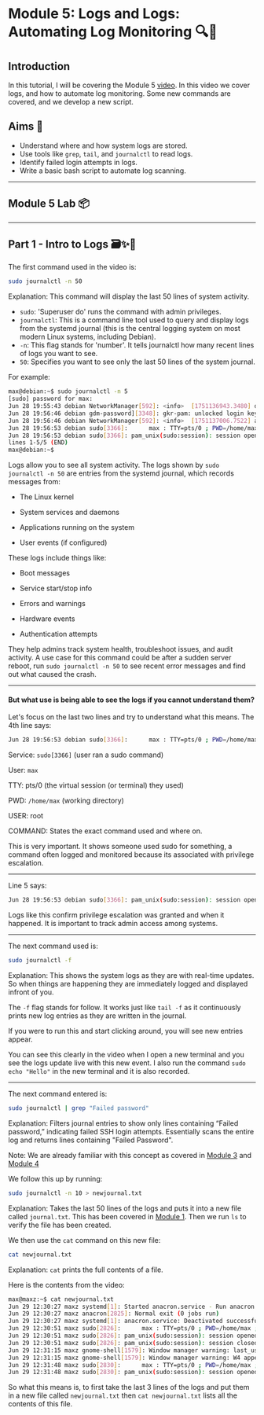 # Module 5: Logs and Logs: Automating Log Monitoring 🔍🤖

## Introduction

In this tutorial, I will be covering the Module 5 [video](https://www.youtube.com/watch?v=RYclAh6ZAX4&list=PLGPhFvIx6g8hdTP3fj2GV7qeISOUjYknL). In this video we cover logs, and how to automate log monitoring. Some new commands are covered, and we develop a new script.

## Aims 🎯
- Understand where and how system logs are stored.
- Use tools like `grep`, `tail`, and `journalctl` to read logs.
- Identify failed login attempts in logs.
- Write a basic bash script to automate log scanning.

---

## Module 5 Lab 📦

---

## Part 1 - Intro to Logs 🗃️✨📘

The first command used in the video is:
```bash
sudo journalctl -n 50
```
Explanation: This command will display the last 50 lines of system activity.

- `sudo`: 'Superuser do' runs the command with admin privileges.
- `journalctl`: This is a command line tool used to query and display logs from the systemd journal (this is the central logging system on most modern Linux systems, including Debian).
- `-n`: This flag stands for 'number'. It tells journalctl how many recent lines of logs you want to see.
- `50`: Specifies you want to see only the last 50 lines of the system journal.

For example:
```bash
max@debian:~$ sudo journalctl -n 5
[sudo] password for max: 
Jun 28 19:55:43 debian NetworkManager[592]: <info>  [1751136943.3480] dhcp4 (en>
Jun 28 19:56:46 debian gdm-password][3348]: gkr-pam: unlocked login keyring
Jun 28 19:56:46 debian NetworkManager[592]: <info>  [1751137006.7522] agent-man>
Jun 28 19:56:53 debian sudo[3366]:      max : TTY=pts/0 ; PWD=/home/max ; USER=>
Jun 28 19:56:53 debian sudo[3366]: pam_unix(sudo:session): session opened for u>
lines 1-5/5 (END)
max@debian:~$
```
Logs allow you to see all system activity. The logs shown by `sudo journalctl -n 50` are entries from the systemd journal, which records messages from:

- The Linux kernel

- System services and daemons

- Applications running on the system

- User events (if configured)

These logs include things like:

- Boot messages

- Service start/stop info

- Errors and warnings

- Hardware events

- Authentication attempts

They help admins track system health, troubleshoot issues, and audit activity. A use case for this command could be after a sudden server reboot, run `sudo journalctl -n 50` to see recent error messages and find out what caused the crash.

---

#### But what use is being able to see the logs if you cannot understand them?

Let's focus on the last two lines and try to understand what this means. The 4th line says:
```bash
Jun 28 19:56:53 debian sudo[3366]:      max : TTY=pts/0 ; PWD=/home/max ; USER=root ; COMMAND=/usr/bin/journalctl -n 5
```
Service: `sudo[3366]` (user ran a sudo command)

User: `max`

TTY: pts/0 (the virtual session (or terminal) they used)

PWD: `/home/max` (working directory)

USER: root

COMMAND: States the exact command used and where on.

This is very important. It shows someone used sudo for something, a command often logged and monitored because its associated with privilege escalation.

---

Line 5 says:
```bash
Jun 28 19:56:53 debian sudo[3366]: pam_unix(sudo:session): session opened for user root(uid=0) by (uid=1000)
```
Logs like this confirm privilege escalation was granted and when it happened. It is important to track admin access among systems.

---

The next command used is:
```bash
sudo journalctl -f
```
Explanation: This shows the system logs as they are with real-time updates. So when things are happening they are immediately logged and displayed infront of you.

The `-f` flag stands for follow. It works just like `tail -f` as it continuously prints new log entries as they are written in the journal.

If you were to run this and start clicking around, you will see new entries appear.

You can see this clearly in the video when I open a new terminal and you see the logs update live with this new event. I also run the command `sudo echo "Hello"` in the new terminal and it is also recorded.

---

The next command entered is:
```bash
sudo journalctl | grep "Failed password"
```
Explanation: Filters journal entries to show only lines containing “Failed password,” indicating failed SSH login attempts. Essentially scans the entire log and returns lines containing "Failed Password".

Note: We are already familiar with this concept as covered in [Module 3](https://github.com/zominy/bash-cybersecurity-course/tree/main/Module%203%3A%20Variables%2C%20Loops%2C%20and%20Conditionals%3A%20Building%20Logic%20for%20Defense) and [Module 4](https://github.com/zominy/bash-cybersecurity-course/tree/main/Module%204%3A%20%20Tooling%20Up%3A%20Bash%20with%20Security%20Tools)

We follow this up by running:
```bash
sudo journalctl -n 10 > newjournal.txt
```
Explanation: Takes the last 50 lines of the logs and puts it into a new file called `journal.txt`. This has been covered in [Module 1](https://github.com/zominy/bash-cybersecurity-course/blob/main/Module%201%3A%20Intro%20to%20Bash%20-%20The%20Cybersecurity%20Shell/commands.md). Then we run `ls` to verify the file has been created.

We then use the `cat` command on this new file:
```bash
cat newjournal.txt
```
Explanation: `cat` prints the full contents of a file.

Here is the contents from the video:
```bash
max@maxz:~$ cat newjournal.txt
Jun 29 12:30:27 maxz systemd[1]: Started anacron.service - Run anacron jobs.
Jun 29 12:30:27 maxz anacron[2825]: Normal exit (0 jobs run)
Jun 29 12:30:27 maxz systemd[1]: anacron.service: Deactivated successfully.
Jun 29 12:30:51 maxz sudo[2826]:      max : TTY=pts/0 ; PWD=/home/max ; USER=root ; COMMAND=/usr/bin/journalctl
Jun 29 12:30:51 maxz sudo[2826]: pam_unix(sudo:session): session opened for user root(uid=0) by (uid=1000)
Jun 29 12:30:51 maxz sudo[2826]: pam_unix(sudo:session): session closed for user root
Jun 29 12:31:15 maxz gnome-shell[1579]: Window manager warning: last_user_time (1140322) is greater than comparison timestamp (1140321).  This most likely represents a buggy client sending inaccurate timestamps in messages such as _NET_ACTIVE_WINDOW.  Trying to work around...
Jun 29 12:31:15 maxz gnome-shell[1579]: Window manager warning: W4 appears to be one of the offending windows with a timestamp of 1140322.  Working around...
Jun 29 12:31:48 maxz sudo[2830]:      max : TTY=pts/0 ; PWD=/home/max ; USER=root ; COMMAND=/usr/bin/journalctl -n 10
Jun 29 12:31:48 maxz sudo[2830]: pam_unix(sudo:session): session opened for user root(uid=0) by (uid=1000)
```
So what this means is, to first take the last 3 lines of the logs and put them in a new file called `newjournal.txt` then `cat newjournal.txt` lists all the contents of this file.


